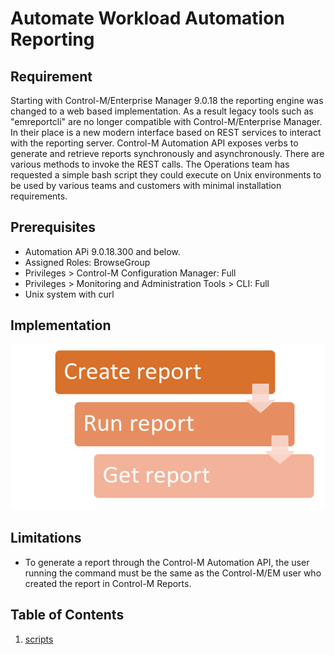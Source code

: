 # Automate Workload Automation Reporting

## Requirement
Starting with Control-M/Enterprise Manager 9.0.18 the reporting engine was changed to a web based implementation.  As a result legacy tools such as "emreportcli"
are no longer compatible with Control-M/Enterprise Manager. In their place is a new modern interface based on REST services to interact with the reporting
server.  Control-M Automation API exposes verbs to generate and retrieve reports synchronously and asynchronously.  There are various methods to invoke the REST calls.
The Operations team has requested a simple bash script they could execute on Unix environments to be used by various teams and customers with minimal installation
requirements.

## Prerequisites
* Automation APi 9.0.18.300 and below.
* Assigned Roles: BrowseGroup
* Privileges > Control-M Configuration Manager: Full
* Privileges > Monitoring and Administration Tools > CLI: Full
* Unix system with curl

## Implementation

![Script flow](./images/automate-report-1.png)

## Limitations

* To generate a report through the Control-M Automation API, the user running the command must be the same as the Control-M/EM user who created the report in Control-M Reports.


## Table of Contents

1. [scripts](./scripts)

